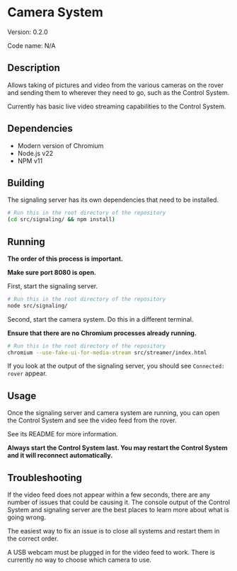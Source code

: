 # Camera System

Version: 0.2.0

Code name: N/A

## Description

Allows taking of pictures and video from the various cameras on the rover and sending them to wherever they need to go, such as the Control System.

Currently has basic live video streaming capabilities to the Control System.

## Dependencies

-   Modern version of Chromium
-   Node.js v22
-   NPM v11

## Building

The signaling server has its own dependencies that need to be installed.

```bash
# Run this in the root directory of the repository
(cd src/signaling/ && npm install)
```

## Running

**The order of this process is important.**

**Make sure port 8080 is open.**

First, start the signaling server.

```bash
# Run this in the root directory of the repository
node src/signaling/
```

Second, start the camera system. Do this in a different terminal.

**Ensure that there are no Chromium processes already running.**

```bash
# Run this in the root directory of the repository
chromium --use-fake-ui-for-media-stream src/streamer/index.html
```

If you look at the output of the signaling server, you should see `Connected: rover` appear.

## Usage

Once the signaling server and camera system are running, you can open the Control System and see the video feed from the rover.

See its README for more information.

**Always start the Control System last. You may restart the Control System and it will reconnect automatically.**

## Troubleshooting

If the video feed does not appear within a few seconds, there are any number of issues that could be causing it. The console output of the Control System and signaling server are the best places to learn more about what is going wrong.

The easiest way to fix an issue is to close all systems and restart them in the correct order.

A USB webcam must be plugged in for the video feed to work. There is currently no way to choose which camera to use.
